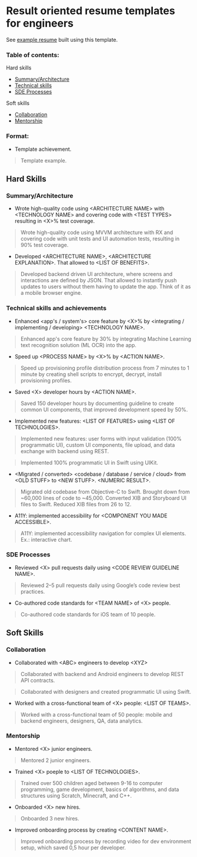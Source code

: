 # Result oriented resume templates for engineers

See [example resume](https://gist.github.com/darhonbek/208df5a3113fa73e1f03647b407be1e7) built using this template.

### Table of contents:

Hard skills
- [Summary/Architecture](#summary/architecture)
- [Technical skills](#technical-skills-and-achievements)
- [SDE Processes](#sde-processes)

Soft skills
- [Collaboration](#collaboration)
- [Mentorship](#mentorship)


### Format:

- Template achievement.
> Template example.

## Hard Skills

### Summary/Architecture

- Wrote high-quality code using \<ARCHITECTURE NAME> with \<TECHNOLOGY NAME> and covering code with \<TEST TYPES> resulting in \<X>% test coverage.
> Wrote high-quality code using MVVM architecture with RX and covering code with unit tests and UI automation tests, resulting in 90% test coverage.

- Developed \<ARCHITECTURE NAME>, \<ARCHITECTURE EXPLANATION>. That allowed to \<LIST OF BENEFITS>.
> Developed backend driven UI architecture, where screens and interactions are defined by JSON. That allowed to instantly push updates to users without them having to update the app. Think of it as a mobile browser engine.

### Technical skills and achievements

- Enhanced \<app's / system's> core feature by \<X>% by \<integrating / implementing / developing> \<TECHNOLOGY NAME>.
> Enhanced app's core feature by 30% by integrating Machine Learning text recognition solution (ML OCR) into the app.

- Speed up \<PROCESS NAME> by \<X>% by \<ACTION NAME>.
> Speed up provisioning profile distribution process from 7 minutes to 1 minute by creating shell scripts to encrypt, decrypt, install provisioning profiles.

- Saved \<X> developer hours by \<ACTION NAME>.
> Saved 150 developer hours by documenting guideline to create common UI components, that improved development speed by 50%.

- Implemented new features: \<LIST OF FEATURES> using \<LIST OF TECHNOLOGIES>.
> Implemented new features: user forms with input validation (100% programmatic UI), custom UI components, file upload, and data exchange with backend using REST.

> Implemented 100% programmatic UI in Swift using UIKit.

- \<Migrated / converted> \<codebase / database / service / cloud> from \<OLD STUFF> to \<NEW STUFF>. \<NUMERIC RESULT>.
> Migrated old codebase from Objective-C to Swift. Brought down from ~60,000 lines of code to ~45,000.
> Converted XIB and Storyboard UI files to Swift. Reduced XIB files from 26 to 12.

- A11Y: implemented accessibility for \<COMPONENT YOU MADE ACCESSIBLE>.
> A11Y: implemented accessibility navigation for complex UI elements. Ex.: interactive chart.

### SDE Processes

- Reviewed \<X> pull requests daily using \<CODE REVIEW GUIDELINE NAME>.
> Reviewed 2–5 pull requests daily using Google’s code review best practices.

- Co-authored code standards for \<TEAM NAME> of \<X> people.
> Co-authored code standards for iOS team of 10 people.

## Soft Skills

### Collaboration

- Collaborated with \<ABC> engineers to develop \<XYZ>
> Collaborated with backend and Android engineers to develop REST API contracts.

> Collaborated with designers and created programmatic UI using Swift.

- Worked with a cross-functional team of \<X> people: \<LIST OF TEAMS>.
> Worked with a cross-functional team of 50 people: mobile and backend engineers, designers, QA, data analytics.<br>


### Mentorship

- Mentored \<X> junior engineers.
> Mentored 2 junior engineers.

- Trained \<X> poeple to \<LIST OF TECHNOLOGIES>.
> Trained over 500 children aged between 9-16 to computer programming, game development, basics of algorithms, and data structures using Scratch, Minecraft, and C++.

- Onboarded \<X> new hires.
> Onboarded 3 new hires.

- Improved onboarding process by creating \<CONTENT NAME>.
> Improved onboarding process by recording video for dev environment setup, which saved 0,5 hour per developer.